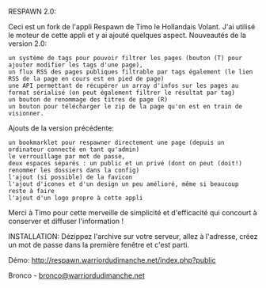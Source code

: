 RESPAWN 2.0:

Ceci est un fork de l'appli Respawn de Timo le Hollandais Volant. J'ai utilisé le moteur de cette appli et y ai ajouté quelques aspect. Nouveautés de la version 2.0:

    un système de tags pour pouvoir filtrer les pages (bouton (T) pour ajouter modifier les tags d'une page),
    un flux RSS des pages publiques filtrable par tags également (le lien RSS de la page en cours est en pied de page)
    une API permettant de récupérer un array d'infos sur les pages au format sérialisé (on peut également filtrer le résultat par tag)
    un bouton de renommage des titres de page (R)
    un bouton pour télécharger le zip de la page qu'on est en train de visionner.

Ajouts de la version précédente:

    un bookmarklet pour respawner directement une page (depuis un ordinateur connecté en tant qu'admin)
    le verrouillage par mot de passe,
    deux espaces séparés : un public et un privé (dont on peut (doit!) renommer les dossiers dans la config)
    l'ajout (si possible) de la favicon
    l'ajout d'icones et d'un design un peu amélioré, même si beaucoup reste à faire
    l'ajout d'un logo propre à cette appli

Merci à Timo pour cette merveille de simplicité et d'efficacité qui concourt à conserver et diffuser l'information !

INSTALLATION: Dézippez l'archive sur votre serveur, allez à l'adresse, créez un mot de passe dans la première fenêtre et c'est parti.

Démo: http://respawn.warriordudimanche.net/index.php?public

Bronco - bronco@warriordudimanche.net 
